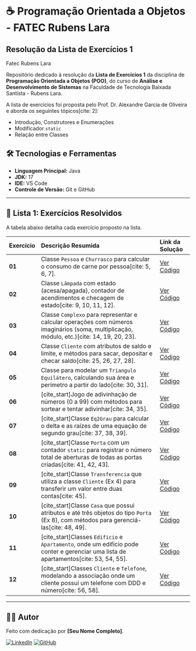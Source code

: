 # ☕ Programação Orientada a Objetos - FATEC Rubens Lara
## Resolução da Lista de Exercícios 1

Fatec Rubens Lara

Repositório dedicado à resolução da **Lista de Exercícios 1** da disciplina de **Programação Orientada a Objetos (POO)**, do curso de **Análise e Desenvolvimento de Sistemas** na Faculdade de Tecnologia Baixada Santista - Rubens Lara.

A lista de exercícios foi proposta pelo Prof. Dr. Alexandre Garcia de Oliveira e aborda os seguintes tópicos[cite: 2]:
* Introdução, Construtores e Enumerações
* Modificador `static`
* Relação entre Classes
  
## 🛠️ Tecnologias e Ferramentas

-   **Linguagem Principal:** Java
-   **JDK:** 17
-   **IDE:** VS Code
-   **Controle de Versão:** Git e GitHub

---

## 📖 Lista 1: Exercícios Resolvidos

A tabela abaixo detalha cada exercício proposto na lista.

| Exercício | Descrição Resumida | Link da Solução |
| :-------- | :----------------------------------------------------------- | :---------------------------------- |
| **01** | Classe `Pessoa` e `Churrasco` para calcular o consumo de carne por pessoa[cite: 5, 6, 7]. | [Ver Código](.lista1/src/main/java/com/lista1/exercicio1/Exercicio1.java) |
| **02** | Classe `Lâmpada` com estado (acesa/apagada), contador de acendimentos e checagem de estado[cite: 9, 10, 11, 12]. | [Ver Código](.lista1/src/main/java/com/lista1/exercicio2/) |
| **03** | Classe `Complexo` para representar e calcular operações com números imaginários (soma, multiplicação, módulo, etc.)[cite: 14, 19, 20, 23]. | [Ver Código](./lista1/src/main/java/com/lista1/exercicio3/) |
| **04** | Classe `Cliente` com atributos de saldo e limite, e métodos para sacar, depositar e checar saldo[cite: 25, 26, 27, 28]. | [Ver Código](./lista1/src/main/java/com/lista1/exercicio4/) |
| **05** | Classe para modelar um `Triangulo Equilátero`, calculando sua área e perímetro a partir do lado[cite: 30, 31]. | [Ver Código](./lista1/src/main/java/com/lista1/exercicio1/) |
| **06** | [cite_start]Jogo de adivinhação de números (0 a 99) com métodos para sortear e tentar adivinhar[cite: 34, 35]. | [Ver Código](./exercicio-06/) |
| **07** | [cite_start]Classe `Eq2Grau` para calcular o delta e as raízes de uma equação de segundo grau[cite: 37, 38, 39]. | [Ver Código](./exercicio-07/) |
| **08** | [cite_start]Classe `Porta` com um contador `static` para registrar o número total de aberturas de todas as portas criadas[cite: 41, 42, 43]. | [Ver Código](./exercicio-08/) |
| **09** | [cite_start]Classe `Transferencia` que utiliza a classe `Cliente` (Ex 4) para transferir um valor entre duas contas[cite: 45]. | [Ver Código](./exercicio-09/) |
| **10** | [cite_start]Classe `Casa` que possui atributos e até três objetos do tipo `Porta` (Ex 8), com métodos para gerenciá-las[cite: 48, 49]. | [Ver Código](./exercicio-10/) |
| **11** | [cite_start]Classes `Edificio` e `Apartamento`, onde um edifício pode conter e gerenciar uma lista de apartamentos[cite: 53, 54, 55]. | [Ver Código](./exercicio-11/) |
| **12** | [cite_start]Classes `Cliente` e `Telefone`, modelando a associação onde um cliente possui um telefone com DDD e número[cite: 56, 58]. | [Ver Código](./exercicio-12/) |

---

## 👨‍💻 Autor

Feito com dedicação por **[Seu Nome Completo]**.

[![LinkedIn](https://img.shields.io/badge/LinkedIn-0077B5?style=for-the-badge&logo=linkedin&logoColor=white)](https://www.linkedin.com/in/[SEU_LINKEDIN]/)
[![GitHub](https://img.shields.io/badge/GitHub-181717?style=for-the-badge&logo=github&logoColor=white)](https://github.com/[SEU_USUARIO_GITHUB]/)

